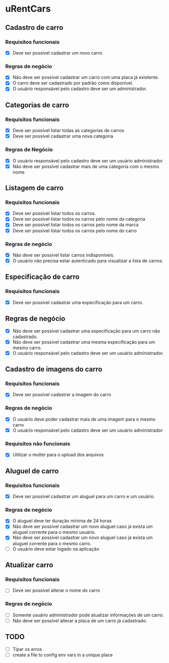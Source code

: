 # uRentCars

## Cadastro de carro

### Requisitos funcionais

- [x] Deve ser possível cadastrar um novo carro.

### Regras de negócio

- [x] Não deve ser possível cadastrar um carro com uma placa já existente.
- [x] O carro deve ser cadastrado por padrão como disponível.
- [x] O usuário responsável pelo cadastro deve ser um administrador.

## Categorias de carro

### Requisitos funcionais

- [x] Deve ser possível listar todas as categorias de carros
- [x] Deve ser possível cadastrar uma nova categoria

### Regras de Negócio

- [x] O usuário responsável pelo cadastro deve ser um usuário administrador
- [x] Não deve ser possível cadastrar mais de uma categoria com o mesmo nome

## Listagem de carro

### Requisitos funcionais

- [x] Deve ser possível listar todos os carros.
- [x] Deve ser possível listar todos os carros pelo nome da categoria
- [x] Deve ser possível listar todos os carros pelo nome da marca
- [x] Deve ser possível listar todos os carros pelo nome do carro

### Regras de negócio

- [x] Não deve ser possível listar carros indisponíveis.
- [x] O usuário não precisa estar autenticado para visualizar a lista de carros.

## Especificação de carro

### Requisitos funcionais

- [x] Deve ser possível cadastrar uma especificação para um carro.

## Regras de negócio

- [x] Não deve ser possível cadastrar uma especificação para um carro não cadastrado.
- [x] Não deve ser possível cadastrar uma mesma especificação para um mesmo carro.
- [x] O usuário responsável pelo cadastro deve ser um usuário administrador.

## Cadastro de imagens do carro

### Requisitos funcionais

- [x] Deve ser possível cadastrar a imagem do carro

### Regras de negócio

- [x] O usuário deve poder cadastrar mais de uma imagem para o mesmo carro
- [x] O usuário responsável pelo cadastro deve ser um usuário administrador

### Requisitos não funcionais

- [x] Utilizar o multer para o upload dos arquivos

## Aluguel de carro

### Requisitos funcionais

- [x] Deve ser possível cadastrar um aluguel para um carro e um usuário.

### Regras de negócio

- [x] O aluguel deve ter duração mínima de 24 horas
- [x] Não deve ser possível cadastrar um novo aluguel caso já exista um aluguel corrente para o mesmo usuário.
- [x] Não deve ser possível cadastrar um novo aluguel caso já exista um aluguel corrente para o mesmo carro.
- [ ] O usuário deve estar logado na aplicação

## Atualizar carro

### Requisitos funcionais

- [ ] Deve ser possível alterar o nome do carro

### Regras de negócio

- [ ] Somente usuário administrador pode atualizar informações de um carro.
- [ ] Não deve ser possível alterar a placa de um carro já cadastrado.

## TODO

- [ ] Tipar os erros
- [ ] create a file to config env vars in a unique place
